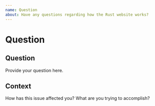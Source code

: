 ```yaml
---
name: Question
about: Have any questions regarding how the Rust website works?
---
```


# Question

## Question
Provide your question here.

## Context
How has this issue affected you? What are you trying to accomplish?
